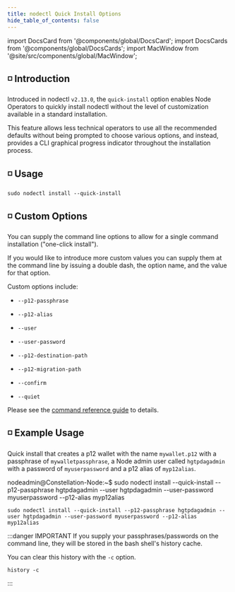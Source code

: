 ```yaml
---
title: nodectl Quick Install Options
hide_table_of_contents: false
---
```

<intro-end />

import DocsCard from '@components/global/DocsCard';
import DocsCards from '@components/global/DocsCards';
import MacWindow from '@site/src/components/global/MacWindow';

<head>
  <title>Constellation Network automation with nodectl</title>
  <meta
    name="description"
    content="Constellation Network Automation - QuickStart"
  />
</head>

## ◽ Introduction 

Introduced in nodectl `v2.13.0`, the `quick-install` option enables Node Operators to quickly install nodectl without the level of customization available in a standard installation. 

This feature allows less technical operators to use all the recommended defaults without being prompted to choose various options, and instead, provides a CLI graphical progress indicator throughout the installation process.

## ◽ Usage
```
sudo nodectl install --quick-install
```

## ◽ Custom Options

You can supply the command line options to allow for a single command installation ("one-click install").

If you would like to introduce more custom values you can supply them at the command line by issuing a double dash, the option name, and the value for that option.

Custom options include:
- `--p12-passphrase`
- `--p12-alias`

- `--user`
- `--user-password`

- `--p12-destination-path`  
- `--p12-migration-path`   

- `--confirm`
- `--quiet`

Please see the [command reference guide](/validate/automated/nodectl-commands#install) to details.

## ◽ Example Usage

Quick install that creates a p12 wallet with the name `mywallet.p12` with a passphrase of `mywalletpassphrase`, a Node admin user called `hgtpdagadmin` with a password of `myuserpassword` and a p12 alias of `myp12alias`.

<MacWindow>
nodeadmin@Constellation-Node:~$ sudo nodectl install --quick-install --p12-passphrase hgtpdagadmin --user hgtpdagadmin --user-password myuserpassword --p12-alias myp12alias
</MacWindow>

```
sudo nodectl install --quick-install --p12-passphrase hgtpdagadmin --user hgtpdagadmin --user-password myuserpassword --p12-alias myp12alias
```

:::danger IMPORTANT
If you supply your passphrases/passwords on the command line, they will be stored in the bash shell's history cache.

You can clear this history with the `-c` option.
```
history -c
```
:::